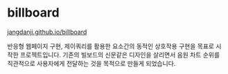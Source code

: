 # billboard

[jangdanji.github.io/billboard](https://jangdanji.github.io/billboard/)

반응형 웹페이지 구현, 제이쿼리를 활용한 요소간의 동적인 상호작용 구현을 목표로 시작한 프로젝트입니다. 기존의 빌보드의 신문같은 디자인을 살리면서 음원 차트 순위를 직관적으로 사용자에게 전달하는 것을 목적으로 만들게 되었습니다.
